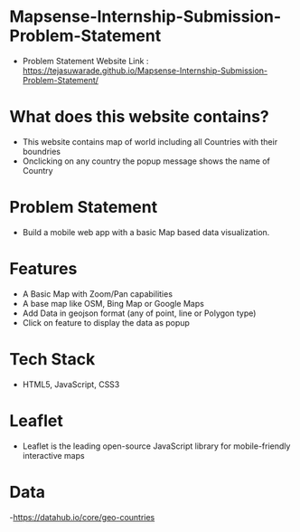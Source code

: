 # Mapsense-Internship-Submission-Problem-Statement

- Problem Statement Website Link : https://tejasuwarade.github.io/Mapsense-Internship-Submission-Problem-Statement/

# What does this website contains?

- This website contains map of world including all Countries with their boundries
- Onclicking on any country the popup message shows the name of Country

# Problem Statement
- Build a mobile web app with a basic Map based data visualization. 

# Features
- A Basic Map with Zoom/Pan capabilities
- A base map like OSM, Bing Map or Google Maps
- Add Data in geojson format (any of point, line or Polygon type)
- Click on feature to display the data as popup

# Tech Stack
- HTML5, JavaScript, CSS3

# Leaflet
- Leaflet is the leading open-source JavaScript library for mobile-friendly interactive maps

# Data

-https://datahub.io/core/geo-countries

